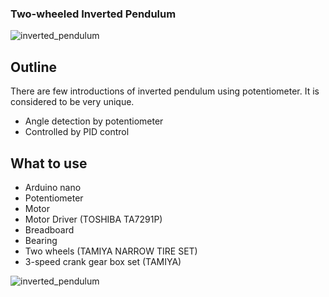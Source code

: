 ### Two-wheeled Inverted Pendulum

![inverted_pendulum](https://user-images.githubusercontent.com/80591475/123850672-42bc0d00-d955-11eb-8e31-f851e3142e3f.jpg)


## Outline
There are few introductions of inverted pendulum using potentiometer. It is considered to be very unique.
* Angle detection by potentiometer
* Controlled by PID control

## What to use
* Arduino nano
* Potentiometer
* Motor
* Motor Driver (TOSHIBA TA7291P)
* Breadboard
* Bearing
* Two wheels (TAMIYA NARROW TIRE SET)
* 3-speed crank gear box set (TAMIYA)


![inverted_pendulum](https://user-images.githubusercontent.com/80591475/123850672-42bc0d00-d955-11eb-8e31-f851e3142e3f.jpg)
